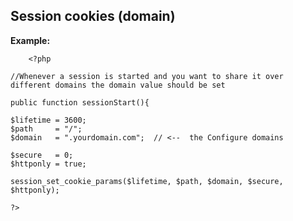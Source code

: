 
Session cookies (domain)
-------

**Example:**



    	<?php

	//Whenever a session is started and you want to share it over different domains the domain value should be set

	public function sessionStart(){

	$lifetime = 3600;
	$path     = "/";
	$domain   = ".yourdomain.com";  // <--  the Configure domains

	$secure   = 0;
	$httponly = true;

	session_set_cookie_params($lifetime, $path, $domain, $secure, $httponly);

	?>


	